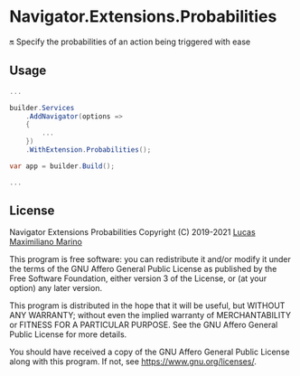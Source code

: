 # Navigator.Extensions.Probabilities

🔛 Specify the probabilities of an action being triggered with ease

## Usage

```c#
...

builder.Services
    .AddNavigator(options =>
    {
        ...
    })
    .WithExtension.Probabilities();

var app = builder.Build();

...
```

## License

Navigator Extensions Probabilities
Copyright (C) 2019-2021  [Lucas Maximiliano Marino](https://lucasmarino.me)

This program is free software: you can redistribute it and/or modify
it under the terms of the GNU Affero General Public License as published
by the Free Software Foundation, either version 3 of the License, or
(at your option) any later version.

This program is distributed in the hope that it will be useful,
but WITHOUT ANY WARRANTY; without even the implied warranty of
MERCHANTABILITY or FITNESS FOR A PARTICULAR PURPOSE.  See the
GNU Affero General Public License for more details.

You should have received a copy of the GNU Affero General Public License
along with this program.  If not, see <https://www.gnu.org/licenses/>.
